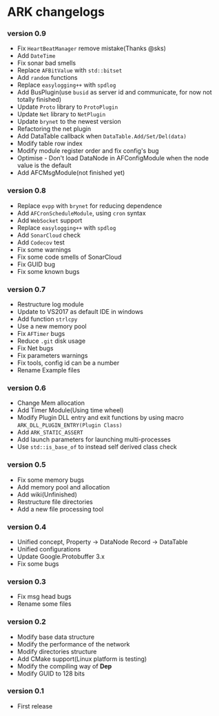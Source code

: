 # ARK changelogs

### version 0.9

- Fix `HeartBeatManager` remove mistake(Thanks @sks)
- Add `DateTime`
- Fix sonar bad smells
- Replace `AFBitValue` with `std::bitset`
- Add `random` functions
- Replace `easylogging++` with `spdlog`
- Add BusPlugin(use `busid` as server id and communicate, for now not totally finished)
- Update `Proto` library to `ProtoPlugin`
- Update `Net` library to `NetPlugin`
- Update `brynet` to the newest version
- Refactoring the net plugin
- Add DataTable callback when `DataTable.Add/Set/Del(data)`
- Modify table row index
- Modify module register order and fix config's bug
- Optimise - Don't load DataNode in AFConfigModule when the node value is the default
- Add AFCMsgModule(not finished yet)

### version 0.8

- Replace `evpp` with `brynet` for reducing dependence
- Add `AFCronScheduleModule`, using `cron` syntax
- Add `WebSocket` support
- Replace `easylogging++` with `spdlog`
- Add `SonarCloud` check
- Add `Codecov` test
- Fix some warnings
- Fix some code smells of SonarCloud
- Fix GUID bug
- Fix some known bugs

### version 0.7

- Restructure log module
- Update to VS2017 as default IDE in windows
- Add function  `strlcpy`
- Use a new memory pool
- Fix `AFTimer` bugs
- Reduce `.git` disk usage
- Fix Net bugs
- Fix parameters warnings
- Fix tools, config id can be a number
- Rename Example files

### version 0.6

- Change Mem allocation
- Add Timer Module(Using time wheel)
- Modify Plugin DLL entry and exit functions by using macro `ARK_DLL_PLUGIN_ENTRY(Plugin Class)`
- Add `ARK_STATIC_ASSERT`
- Add launch parameters for launching multi-processes
- Use `std::is_base_of` to instead self derived class check

### version 0.5

- Fix some memory bugs
- Add memory pool and allocation
- Add wiki(Unfinished)
- Restructure file directories
- Add a new file processing tool

### version 0.4

- Unified concept, Property -> DataNode Record -> DataTable
- Unified configurations
- Update Google.Protobuffer 3.x
- Fix some bugs

### version 0.3

- Fix msg head bugs
- Rename some files

### version 0.2

- Modify base data structure
- Modify the performance of the network
- Modify directories structure
- Add CMake support(Linux platform is testing)
- Modify the compiling way of **Dep**
- Modify GUID to 128 bits

### version 0.1

- First release